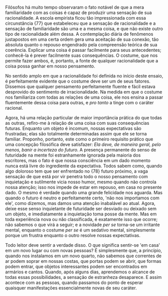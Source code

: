 Filósofos há muito tempo observaram o fato notável de que a mera familiaridade com as coisas é capaz de produzir uma sensação de sua racionalidade. A escola empirista ficou tão impressionada com essa circunstância {77} que estabeleceu que a sensação de racionalidade e a sensação de familiaridade são uma e a mesma coisa, e que não existe outro tipo de racionalidade além dessa. A contemplação diária de fenômenos justapostos em uma certa ordem gera uma aceitação de sua conexão, tão absoluta quanto o repouso engendrado pela compreensão teórica de sua coerência. Explicar uma coisa é passar facilmente para seus antecedentes; conhecê-la é prever facilmente suas consequências. O costume, que nos permite fazer ambos, é, portanto, a fonte de qualquer racionalidade que a coisa possa ganhar em nosso pensamento.

No sentido amplo em que a racionalidade foi definida no início deste ensaio, é perfeitamente evidente que o costume deve ser um de seus fatores. Dissemos que qualquer pensamento perfeitamente fluente e fácil estava desprovido do sentimento de irracionalidade. Na medida em que o costume nos familiariza com todas as relações de uma coisa, ele nos ensina a passar fluentemente dessa coisa para outras, e _pro tanto_ a tinge com o caráter racional.

Agora, há uma relação particular de maior importância prática do que todas as outras, refiro-me à relação de uma coisa com suas consequências futuras. Enquanto um objeto é incomum, nossas expectativas são frustradas; elas são totalmente determinadas assim que ele se torna familiar. Proponho, portanto, este como o primeiro requisito prático que uma concepção filosófica deve satisfazer: _Ela deve, de maneira geral, pelo menos, banir a incerteza do futuro_. A presença permanente do senso de futuridade na mente foi estranhamente ignorada pela maioria dos escritores, mas o fato é que nossa consciência em um dado momento nunca está livre do ingrediente da expectativa. Todos sabem como, quando algo doloroso tem que ser enfrentado no {78} futuro próximo, a vaga sensação de que está por vir penetra todo o nosso pensamento com inquietação e sutilmente vicia nosso humor, mesmo quando não controla nossa atenção; isso nos impede de estar em repouso, em casa no presente dado. O mesmo é verdade quando uma grande felicidade nos aguarda. Mas quando o futuro é neutro e perfeitamente certo, 'não nos importamos com ele', como dizemos, mas damos uma atenção inabalável ao atual. Agora, deixe esse senso inquietante de futuridade ser desviado ou deixado sem um objeto, e imediatamente a inquietação toma posse da mente. Mas em toda experiência nova ou não classificada, é exatamente isso que ocorre; não sabemos o que virá a seguir; e a novidade _per se_ torna-se um irritante mental, enquanto o costume _per se_ é um sedativo mental, simplesmente porque um frustra enquanto o outro resolve nossas expectativas.

Todo leitor deve sentir a verdade disso. O que significa sentir-se 'em casa' em um novo lugar ou com novas pessoas? É simplesmente que, a princípio, quando nos instalamos em um novo quarto, não sabemos que correntes de ar podem soprar em nossas costas, que portas podem se abrir, que formas podem entrar, que objetos interessantes podem ser encontrados em armários e cantos. Quando, após alguns dias, aprendemos o alcance de todas essas possibilidades, a sensação de estranheza desaparece. E assim acontece com as pessoas, quando passamos do ponto de esperar quaisquer manifestações essencialmente novas de seu caráter.